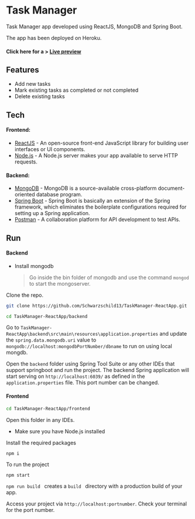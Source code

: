 # Task Manager

Task Manager app developed using ReactJS, MongoDB and Spring Boot.

The app has been deployed on Heroku.

#### Click here for a > [Live preview](https://frontend-reactapp-panther.herokuapp.com/)

## Features

- Add new tasks
- Mark existing tasks as completed or not completed
- Delete existing tasks

## Tech

#### Frontend:

- [ReactJS](https://reactjs.org/) - An open-source front-end JavaScript library for building user interfaces or UI components.
- [Node.js](https://nodejs.org/en/) - A Node.js server makes your app available to serve HTTP requests.

#### Backend:

- [MongoDB](https://www.mongodb.com/) - MongoDB is a source-available cross-platform document-oriented database program.
- [Spring Boot](https://spring.io/projects/spring-boot) - Spring Boot is basically an extension of the Spring framework, which eliminates the boilerplate configurations required for setting up a Spring application.
- [Postman](https://www.postman.com/) - A collaboration platform for API development to test APIs.

## Run

#### Backend

- Install mongodb
  > Go inside the bin folder of mongodb and use the command `mongod` to start the mongoserver.

Clone the repo.

```sh
git clone https://github.com/Schwarzschild13/TaskManager-ReactApp.git

cd TaskManager-ReactApp/backend
```

Go to `TaskManager-ReactApp\backend\src\main\resources\application.properties` and update the `spring.data.mongodb.uri` value to `mongodb://localhost:mongodbPortNumber/dbname` to run on using local mongdb.

Open the `backend` folder using Spring Tool Suite or any other IDEs that support springboot and run the project. The backend Spring application will start serving on `http://localhost:6039/` as defined in the `application.properties` file. This port number can be changed.

#### Frontend

```sh
cd TaskManager-ReactApp/frontend
```

Open this folder in any IDEs.

- Make sure you have Node.js installed

Install the required packages

```sh
npm i
```

To run the project

```
npm start
```

`npm run build ` creates a `build ` directory with a production build of your app.

Access your project via `http://localhost:portnumber`. Check your terminal for the port number.
